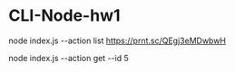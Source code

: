 # CLI-Node-hw1

node index.js --action list
https://prnt.sc/QEgj3eMDwbwH

node index.js --action get --id 5
